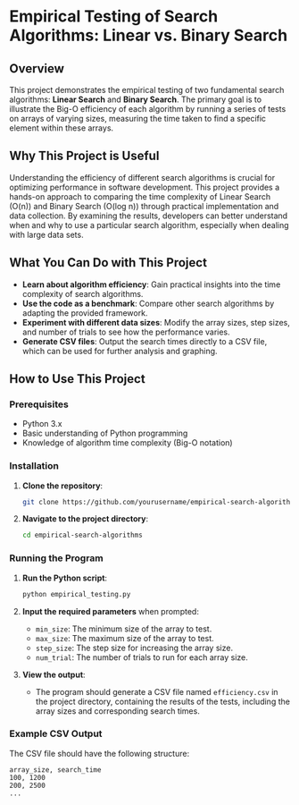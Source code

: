 # Empirical Testing of Search Algorithms: Linear vs. Binary Search

## Overview
This project demonstrates the empirical testing of two fundamental search algorithms: **Linear Search** and **Binary Search**. The primary goal is to illustrate the Big-O efficiency of each algorithm by running a series of tests on arrays of varying sizes, measuring the time taken to find a specific element within these arrays.

## Why This Project is Useful
Understanding the efficiency of different search algorithms is crucial for optimizing performance in software development. This project provides a hands-on approach to comparing the time complexity of Linear Search (O(n)) and Binary Search (O(log n)) through practical implementation and data collection. By examining the results, developers can better understand when and why to use a particular search algorithm, especially when dealing with large data sets.

## What You Can Do with This Project
- **Learn about algorithm efficiency**: Gain practical insights into the time complexity of search algorithms.
- **Use the code as a benchmark**: Compare other search algorithms by adapting the provided framework.
- **Experiment with different data sizes**: Modify the array sizes, step sizes, and number of trials to see how the performance varies.
- **Generate CSV files**: Output the search times directly to a CSV file, which can be used for further analysis and graphing.

## How to Use This Project

### Prerequisites
- Python 3.x
- Basic understanding of Python programming
- Knowledge of algorithm time complexity (Big-O notation)

### Installation
1. **Clone the repository**:
    ```bash
    git clone https://github.com/yourusername/empirical-search-algorithms.git
    ```
2. **Navigate to the project directory**:
    ```bash
    cd empirical-search-algorithms
    ```

### Running the Program
1. **Run the Python script**:
    ```bash
    python empirical_testing.py
    ```
2. **Input the required parameters** when prompted:
    - `min_size`: The minimum size of the array to test.
    - `max_size`: The maximum size of the array to test.
    - `step_size`: The step size for increasing the array size.
    - `num_trial`: The number of trials to run for each array size.

3. **View the output**:
    - The program should generate a CSV file named `efficiency.csv` in the project directory, containing the results of the tests, including the array sizes and corresponding search times.

### Example CSV Output
The CSV file should have the following structure:
```csv
array_size, search_time
100, 1200
200, 2500
...
